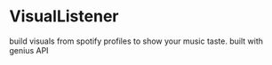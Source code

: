 # VisualListener
build visuals from spotify profiles to show your music taste.
built with genius API
